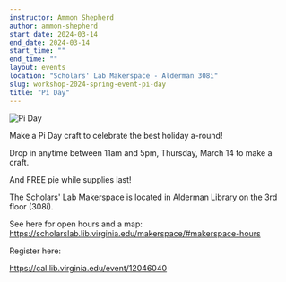 ```yaml
---
instructor: Ammon Shepherd
author: ammon-shepherd
start_date: 2024-03-14
end_date: 2024-03-14
start_time: ""
end_time: ""
layout: events
location: "Scholars' Lab Makerspace - Alderman 308i"
slug: workshop-2024-spring-event-pi-day
title: "Pi Day"
---
```


![Pi Day](/assets/post-media/workshops/pi-pie.jpg)

Make a Pi Day craft to celebrate the best holiday a-round!

Drop in anytime between 11am and 5pm, Thursday, March 14 to make a craft.

And FREE pie while supplies last!

The Scholars' Lab Makerspace is located in Alderman Library on the 3rd floor (308i).

See here for open hours and a map: <a href="https://scholarslab.lib.virginia.edu/makerspace/#makerspace-hours">https://scholarslab.lib.virginia.edu/makerspace/#makerspace-hours</a>

Register here:

[https://cal.lib.virginia.edu/event/12046040 ](https://cal.lib.virginia.edu/event/12046040)
